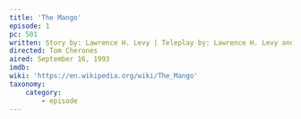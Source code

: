 ```yaml
---
title: 'The Mango'
episode: 1
pc: 501
written: Story by: Lawrence H. Levy | Teleplay by: Lawrence H. Levy and Larry David
directed: Tom Cherones
aired: September 16, 1993
imdb:
wiki: 'https://en.wikipedia.org/wiki/The_Mango'
taxonomy:
    category:
        - episode
---
```

